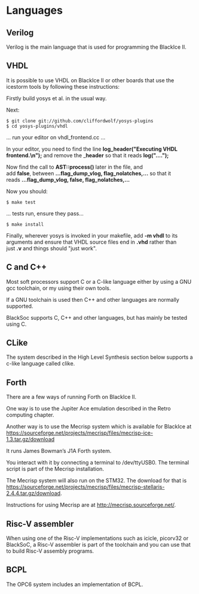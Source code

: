 # Languages

## Verilog

Verilog is the main language that is used for programming the BlackIce II.

## VHDL

It is possible to use VHDL on BlackIce II or other boards that use the icestorm tools by following these instructions:

Firstly build yosys et al. in the usual way.

Next:

	$ git clone git://github.com/cliffordwolf/yosys-plugins
	$ cd yosys-plugins/vhdl

... run your editor on vhdl_frontend.cc ...

In your editor, you need to find the line __log_header("Executing VHDL frontend.\n");__ and remove the ___header__ so that it reads __log("....");__

Now find the call to __AST::process()__ later in the file, and add __false__, between __...flag_dump_vlog, flag_nolatches,...__ so that it reads __...flag_dump_vlog, false, flag_nolatches,...__

Now you should:

	$ make test

... tests run, ensure they pass...

	$ make install

Finally, wherever yosys is invoked in your makefile, add __-m vhdl__ to its arguments and ensure that VHDL source files end in __.vhd__ rather than just __.v__ and things should "just work".

## C and C++

Most soft processors support C or a C-like language either by using a GNU gcc toolchain, or my using their own tools.

If a GNU toolchain is used then C++ and other languages are normally supported.

BlackSoc supports C, C++ and other languages, but has mainly be tested using C.

## CLike

The system described in the High Level Synthesis section below supports a c-like language called clike.

## Forth

There are a few ways of running Forth on BlackIce II.

One way is to use the Jupiter Ace emulation described in the Retro computing chapter.

Another way is to use the Mecrisp system which is available for BlackIce at <https://sourceforge.net/projects/mecrisp/files/mecrisp-ice-1.3.tar.gz/download>

It runs James Bowman’s J1A Forth system.

You interact with it by connecting a terminal to /dev/ttyUSB0. The terminal script is part of the Mecrisp installation.

The Mecrisp system will also run on the STM32. The download for that is <https://sourceforge.net/projects/mecrisp/files/mecrisp-stellaris-2.4.4.tar.gz/download>.

Instructions for using Mecrisp are at <http://mecrisp.sourceforge.net/>.

## Risc-V assembler

When using one of the Risc-V implementations such as icicle, picorv32 or BlackSoC,  a Risc-V assembler is part of the toolchain and you can use that to build Risc-V assembly programs.

## BCPL

The OPC6 system includes an implementation of BCPL.
